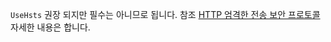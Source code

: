 `UseHsts` 권장 되지만 필수는 아니므로 됩니다. 참조 [HTTP 엄격한 전송 보안 프로토콜](xref:security/enforcing-ssl#http-strict-transport-security-protocol-hsts) 자세한 내용은 합니다.
